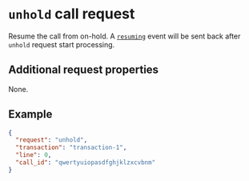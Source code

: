 # `unhold` call request

Resume the call from on-hold. A [`resuming`](../../events/call/resuming.md) event will be sent back after `unhold` request start processing.

## Additional request properties

None.

## Example

```json
{
  "request": "unhold",
  "transaction": "transaction-1",
  "line": 0,
  "call_id": "qwertyuiopasdfghjklzxcvbnm"
}
```
